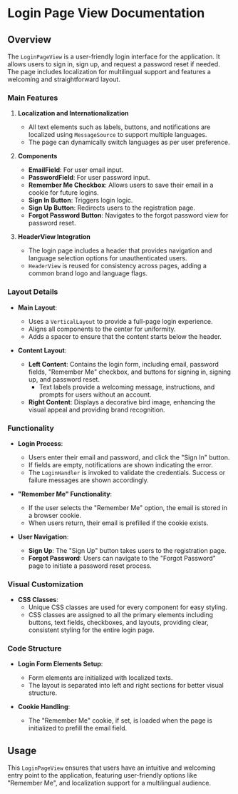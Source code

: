 # Login Page View Documentation

## Overview

The `LoginPageView` is a user-friendly login interface for the application. It allows users to sign in, sign up, and request a password reset if needed. The page includes localization for multilingual support and features a welcoming and straightforward layout.

### Main Features

1. **Localization and Internationalization**
    - All text elements such as labels, buttons, and notifications are localized using `MessageSource` to support multiple languages.
    - The page can dynamically switch languages as per user preference.

2. **Components**
    - **EmailField**: For user email input.
    - **PasswordField**: For user password input.
    - **Remember Me Checkbox**: Allows users to save their email in a cookie for future logins.
    - **Sign In Button**: Triggers login logic.
    - **Sign Up Button**: Redirects users to the registration page.
    - **Forgot Password Button**: Navigates to the forgot password view for password reset.

3. **HeaderView Integration**
    - The login page includes a header that provides navigation and language selection options for unauthenticated users.
    - `HeaderView` is reused for consistency across pages, adding a common brand logo and language flags.

### Layout Details

- **Main Layout**:
    - Uses a `VerticalLayout` to provide a full-page login experience.
    - Aligns all components to the center for uniformity.
    - Adds a spacer to ensure that the content starts below the header.

- **Content Layout**:
    - **Left Content**: Contains the login form, including email, password fields, "Remember Me" checkbox, and buttons for signing in, signing up, and password reset.
        - Text labels provide a welcoming message, instructions, and prompts for users without an account.
    - **Right Content**: Displays a decorative bird image, enhancing the visual appeal and providing brand recognition.

### Functionality

- **Login Process**:
    - Users enter their email and password, and click the "Sign In" button.
    - If fields are empty, notifications are shown indicating the error.
    - The `LoginHandler` is invoked to validate the credentials. Success or failure messages are shown accordingly.

- **"Remember Me" Functionality**:
    - If the user selects the "Remember Me" option, the email is stored in a browser cookie.
    - When users return, their email is prefilled if the cookie exists.

- **User Navigation**:
    - **Sign Up**: The "Sign Up" button takes users to the registration page.
    - **Forgot Password**: Users can navigate to the "Forgot Password" page to initiate a password reset process.

### Visual Customization

- **CSS Classes**:
    - Unique CSS classes are used for every component for easy styling.
    - CSS classes are assigned to all the primary elements including buttons, text fields, checkboxes, and layouts, providing clear, consistent styling for the entire login page.

### Code Structure

- **Login Form Elements Setup**:
    - Form elements are initialized with localized texts.
    - The layout is separated into left and right sections for better visual structure.

- **Cookie Handling**:
    - The "Remember Me" cookie, if set, is loaded when the page is initialized to prefill the email field.

## Usage

This `LoginPageView` ensures that users have an intuitive and welcoming entry point to the application, featuring user-friendly options like "Remember Me", and localization support for a multilingual audience.
